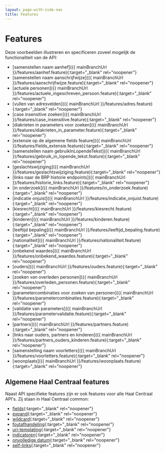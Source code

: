 ```yaml
---
layout: page-with-side-nav
title: Features
---
```

# Features
Deze voorbeelden illustreren en specificeren zoveel mogelijk de functionaliteit van de API:

- [samenstellen naam aanhef]({{ mainBranchUrl }}/features/aanhef.feature){:target="_blank" rel="noopener"}
- [samenstellen naam aanschrijfwijze]({{ mainBranchUrl }}/features/aanschrijfwijze.feature){:target="_blank" rel="noopener"}
- [actuele personen]({{ mainBranchUrl }}/features/actuele_ingeschreven_persoon.feature){:target="_blank" rel="noopener"}
- [vullen van adresvelden]({{ mainBranchUrl }}/features/adres.feature){:target="_blank" rel="noopener"}
- [case insensitive zoeken]({{ mainBranchUrl }}/features/case_insensitive.feature){:target="_blank" rel="noopener"}
- [diakrieten in parameters voor zoeken]({{ mainBranchUrl }}/features/diakrieten_in_parameter.feature){:target="_blank" rel="noopener"}
- [extensie op de algemene fields feature]({{ mainBranchUrl }}/features/fields_extensie.feature){:target="_blank" rel="noopener"}
- [samenstellen naam gebruikInLopendeTekst]({{ mainBranchUrl }}/features/gebruik_in_lopende_tekst.feature){:target="_blank" rel="noopener"}
- [geslachtswijziging]({{ mainBranchUrl }}/features/geslachtswijziging.feature){:target="_blank" rel="noopener"}
- [links naar de BRP historie endpoints]({{ mainBranchUrl }}/features/historie_links.feature){:target="_blank" rel="noopener"}
- [in onderzoek]({{ mainBranchUrl }}/features/in_onderzoek.feature){:target="_blank" rel="noopener"}
- [indicatie onjuist]({{ mainBranchUrl }}/features/indicatie_onjuist.feature){:target="_blank" rel="noopener"}
- [kiesrecht]({{ mainBranchUrl }}/features/kiesrecht.feature){:target="_blank" rel="noopener"}
- [kinderen]({{ mainBranchUrl }}/features/kinderen.feature){:target="_blank" rel="noopener"}
- [leeftijd bepaling]({{ mainBranchUrl }}/features/leeftijd_bepaling.feature){:target="_blank" rel="noopener"}
- [nationaliteit]({{ mainBranchUrl }}/features/nationaliteit.feature){:target="_blank" rel="noopener"}
- [onbekend waardes]({{ mainBranchUrl }}/features/onbekend_waardes.feature){:target="_blank" rel="noopener"}
- [ouders]({{ mainBranchUrl }}/features/ouders.feature){:target="_blank" rel="noopener"}
- [zoeken van overleden personen]({{ mainBranchUrl }}/features/overleden_personen.feature){:target="_blank" rel="noopener"}
- [parametercombinaties voor zoeken van personen]({{ mainBranchUrl }}/features/parametercombinaties.feature){:target="_blank" rel="noopener"}
- [validatie van parameters]({{ mainBranchUrl }}/features/parametervalidatie.feature){:target="_blank" rel="noopener"}
- [partners]({{ mainBranchUrl }}/features/partners.feature){:target="_blank" rel="noopener"}
- [links naar ouders, partners en kinderen]({{ mainBranchUrl }}/features/partners_ouders_kinderen.feature){:target="_blank" rel="noopener"}
- [samenstelling naam voorletters]({{ mainBranchUrl }}/features/voorletters.feature){:target="_blank" rel="noopener"}
- [woonplaats]({{ mainBranchUrl }}/features/woonplaats.feature){:target="_blank" rel="noopener"}

## Algemene Haal Centraal features
Naast API specifieke features zijn er ook features voor alle Haal Centraal API's. Zij staan in Haal Centraal common:
- [fields](https://github.com/VNG-Realisatie/Haal-Centraal-common/blob/master/features/fields.feature){:target="_blank" rel="noopener"}
- [expand](https://github.com/VNG-Realisatie/Haal-Centraal-common/blob/master/features/expand.feature){:target="_blank" rel="noopener"}
- [wildcard](https://github.com/VNG-Realisatie/Haal-Centraal-common/blob/master/features/wildcard.feature){:target="_blank" rel="noopener"}
- [foutafhandeling](https://github.com/VNG-Realisatie/Haal-Centraal-common/blob/master/features/foutafhandeling.feature){:target="_blank" rel="noopener"}
- [uri-templating](https://github.com/VNG-Realisatie/Haal-Centraal-common/blob/master/features/uri-templating.feature){:target="_blank" rel="noopener"}
- [indicatoren](https://github.com/VNG-Realisatie/Haal-Centraal-common/blob/master/features/indicatoren.feature){:target="_blank" rel="noopener"}
- [onvolledige datum](https://github.com/VNG-Realisatie/Haal-Centraal-common/blob/master/features/onvolledige_datum.feature){:target="_blank" rel="noopener"}
- [self-links](https://github.com/VNG-Realisatie/Haal-Centraal-common/blob/master/features/self-links.feature){:target="_blank" rel="noopener"}
